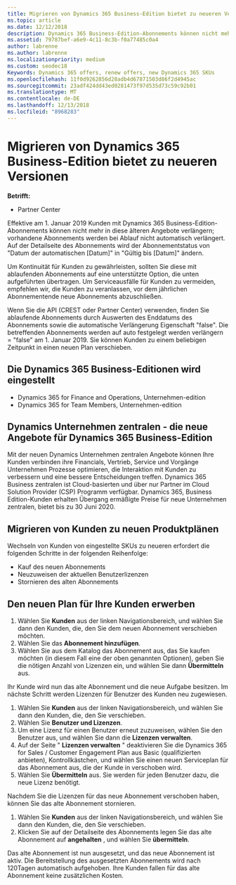 ```yaml
---
title: Migrieren von Dynamics 365 Business-Edition bietet zu neueren Versionen | Partner Center
ms.topic: article
ms.date: 12/12/2018
description: Dynamics 365 Business-Edition-Abonnements können nicht mehr verlängert werden.
ms.assetid: 79787bef-a6e9-4c11-8c3b-f0a77485c0a4
author: labrenne
ms.author: labrenne
ms.localizationpriority: medium
ms.custom: seodec18
Keywords: Dynamics 365 offers, renew offers, new Dynamics 365 SKUs
ms.openlocfilehash: 11f0d9262856d28adb4d67871503d86f2d4945ac
ms.sourcegitcommit: 23adf424dd43ed0281473f97d535d73c59c92b01
ms.translationtype: MT
ms.contentlocale: de-DE
ms.lasthandoff: 12/13/2018
ms.locfileid: "8968283"
---
```

# <a name="migrate-dynamics-365-business-edition-offers-to-newer-versions"></a>Migrieren von Dynamics 365 Business-Edition bietet zu neueren Versionen 

**Betrifft:**

- Partner Center

Effektive am 1. Januar 2019 Kunden mit Dynamics 365 Business-Edition-Abonnements können nicht mehr in diese älteren Angebote verlängern; vorhandene Abonnements werden bei Ablauf nicht automatisch verlängert. Auf der Detailseite des Abonnements wird der Abonnementstatus von "Datum der automatischen [Datum]" in "Gültig bis [Datum]" ändern.

Um Kontinuität für Kunden zu gewährleisten, sollten Sie diese mit ablaufenden Abonnements auf eine unterstützte Option, die unten aufgeführten übertragen. Um Serviceausfälle für Kunden zu vermeiden, empfehlen wir, die Kunden zu veranlassen, vor dem jährlichen Abonnementende neue Abonnements abzuschließen.

Wenn Sie die API (CREST oder Partner Center) verwenden, finden Sie ablaufende Abonnements durch Auswerten des Enddatums des Abonnements sowie die automatische Verlängerung Eigenschaft "false". Die betreffenden Abonnements werden auf auto festgelegt werden verlängern = "false" am 1. Januar 2019. Sie können Kunden zu einem beliebigen Zeitpunkt in einen neuen Plan verschieben. 

## <a name="the-dynamics-365-business-editions-being-retired"></a>Die Dynamics 365 Business-Editionen wird eingestellt

- Dynamics 365 for Finance and Operations, Unternehmen-edition
- Dynamics 365 for Team Members, Unternehmen-edition

## <a name="dynamics-business-central---the-dynamics-365-business-edition-new-offers"></a>Dynamics Unternehmen zentralen - die neue Angebote für Dynamics 365 Business-Edition

Mit der neuen Dynamics Unternehmen zentralen Angebote können Ihre Kunden verbinden ihre Financials, Vertrieb, Service und Vorgänge Unternehmen Prozesse optimieren, die Interaktion mit Kunden zu verbessern und eine bessere Entscheidungen treffen. Dynamics 365 Business zentralen ist Cloud-basierten und über nur Partner im Cloud Solution Provider (CSP) Programm verfügbar.
Dynamics 365, Business Edition-Kunden erhalten Übergang ermäßigte Preise für neue Unternehmen zentralen, bietet bis zu 30 Juni 2020.

## <a name="transition-customers-to-new-product-plans"></a>Migrieren von Kunden zu neuen Produktplänen

 Wechseln von Kunden von eingestellte SKUs zu neueren erfordert die folgenden Schritte in der folgenden Reihenfolge:

- Kauf des neuen Abonnements
- Neuzuweisen der aktuellen Benutzerlizenzen
- Stornieren des alten Abonnements

## <a name="purchase-the-new-plan-for-your-customer"></a>Den neuen Plan für Ihre Kunden erwerben

1. Wählen Sie **Kunden** aus der linken Navigationsbereich, und wählen Sie dann den Kunden, die, den Sie dem neuen Abonnement verschieben möchten.
2. Wählen Sie das **Abonnement hinzufügen**.
3. Wählen Sie aus dem Katalog das Abonnement aus, das Sie kaufen möchten (in diesem Fall eine der oben genannten Optionen), geben Sie die nötigen Anzahl von Lizenzen ein, und wählen Sie dann **Übermitteln** aus. 

Ihr Kunde wird nun das alte Abonnement und die neue Aufgabe besitzen. Im nächste Schritt werden Lizenzen für Benutzer des Kunden neu zugewiesen.

1. Wählen Sie **Kunden** aus der linken Navigationsbereich, und wählen Sie dann den Kunden, die, den Sie verschieben.
2. Wählen Sie **Benutzer und Lizenzen**.
3. Um eine Lizenz für einen Benutzer erneut zuzuweisen, wählen Sie den Benutzer aus, und wählen Sie dann die **Lizenzen verwalten**. 
4. Auf der Seite " **Lizenzen verwalten** " deaktivieren Sie die Dynamics 365 for Sales / Customer Engagement Plan aus Basic (qualifizierten anbieten), Kontrollkästchen, und wählen Sie einen neuen Serviceplan für das Abonnement aus, die der Kunde in verschoben wird. 
5. Wählen Sie **Übermitteln** aus. Sie werden für jeden Benutzer dazu, die neue Lizenz benötigt. 

Nachdem Sie die Lizenzen für das neue Abonnement verschoben haben, können Sie das alte Abonnement stornieren. 

1. Wählen Sie **Kunden** aus der linken Navigationsbereich, und wählen Sie dann den Kunden, die, den Sie verschieben.
2. Klicken Sie auf der Detailseite des Abonnements legen Sie das alte Abonnement auf **angehalten** , und wählen Sie **übermitteln**.

Das alte Abonnement ist nun ausgesetzt, und das neue Abonnement ist aktiv. Die Bereitstellung des ausgesetzten Abonnements wird nach 120Tagen automatisch aufgehoben. Ihre Kunden fallen für das alte Abonnement keine zusätzlichen Kosten.